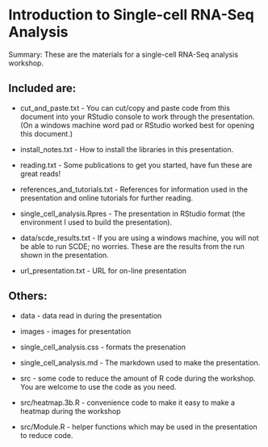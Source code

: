 Introduction to Single-cell RNA-Seq Analysis
===============

Summary: These are the materials for a single-cell RNA-Seq analysis workshop. 

Included are:
-------------

* cut_and_paste.txt - You can cut/copy and paste code from this document into your RStudio console to work through the presentation. (On a windows machine word pad or RStudio worked best for opening this document.)

* install_notes.txt - How to install the libraries in this presentation.

* reading.txt - Some publications to get you started, have fun these are great reads!

* references_and_tutorials.txt - References for information used in the presentation and online tutorials for further reading.

* single_cell_analysis.Rpres - The presentation in RStudio format (the environment I used to build the presentation).

* data/scde_results.txt - If you are using a windows machine, you will not be able to run SCDE; no worries. These are the results from the run shown in the presentation.

* url_presentation.txt - URL for on-line presentation



Others:
-------


* data - data read in during the presentation

* images - images for presentation

* single_cell_analysis.css - formats the presenation

* single_cell_analysis.md - The markdown used to make the presentation.

* src - some code to reduce the amount of R code during the workshop. You are welcome to use the code as you need.
* src/heatmap.3b.R - convenience code to make it easy to make a heatmap during the workshop
* src/Module.R - helper functions which may be used in the presentation to reduce code.
